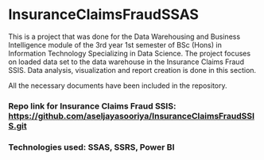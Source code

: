 # InsuranceClaimsFraudSSAS

This is a project that was done for the Data Warehousing and Business Intelligence module of the 3rd year 1st semester of BSc (Hons) in Information Technology Specializing in Data Science. The project focuses on loaded data set to the data warehouse in the Insurance Claims Fraud SSIS.
Data analysis, visualization and report creation is done in this section.

All the necessary documents have been included in the repository.

### Repo link for Insurance Claims Fraud SSIS: https://github.com/aseljayasooriya/InsuranceClaimsFraudSSIS.git

### Technologies used: SSAS, SSRS, Power BI
